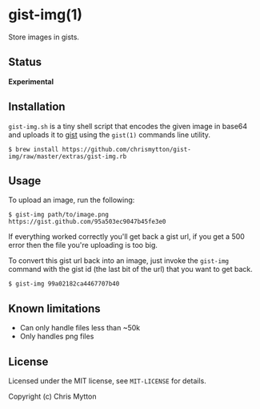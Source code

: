 # gist-img(1)

Store images in gists.

## Status

**Experimental**

## Installation

`gist-img.sh` is a tiny shell script that encodes the given image
in base64 and uploads it to [gist](https://gist.github.com) using
the `gist(1)` commands line utility.

    $ brew install https://github.com/chrismytton/gist-img/raw/master/extras/gist-img.rb

## Usage

To upload an image, run the following:

    $ gist-img path/to/image.png
    https://gist.github.com/95a503ec9047b45fe3e0

If everything worked correctly you'll get back a gist url, if you get a
500 error then the file you're uploading is too big.

To convert this gist url back into an image, just invoke the `gist-img`
command with the gist id (the last bit of the url) that you want to get back.

    $ gist-img 99a02182ca4467707b40
    

## Known limitations

* Can only handle files less than ~50k
* Only handles png files

## License

Licensed under the MIT license, see `MIT-LICENSE` for details.

Copyright (c) Chris Mytton

